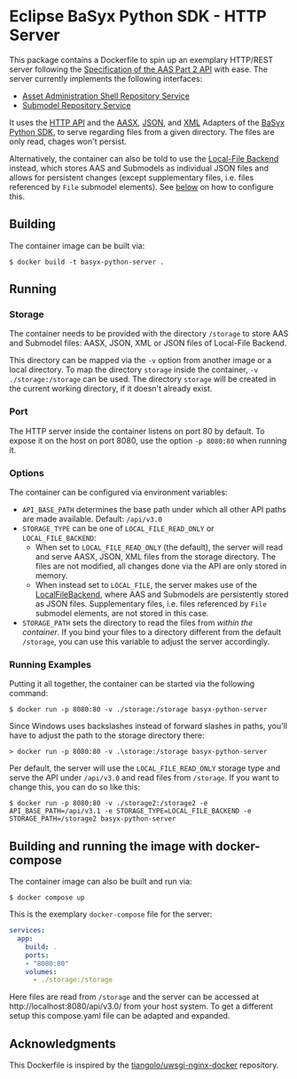 # Eclipse BaSyx Python SDK - HTTP Server

This package contains a Dockerfile to spin up an exemplary HTTP/REST server following the [Specification of the AAS Part 2 API][6] with ease.
The server currently implements the following interfaces:

- [Asset Administration Shell Repository Service][4]
- [Submodel Repository Service][5]

It uses the [HTTP API][1] and the [AASX][7], [JSON][8], and [XML][9] Adapters of the [BaSyx Python SDK][3], to serve regarding files from a given directory.
The files are only read, chages won't persist.

Alternatively, the container can also be told to use the [Local-File Backend][2] instead, which stores AAS and Submodels as individual JSON files and allows for persistent changes (except supplementary files, i.e. files referenced by `File` submodel elements).
See [below](#options) on how to configure this.

## Building
The container image can be built via:
```
$ docker build -t basyx-python-server .
```

## Running

### Storage
The container needs to be provided with the directory `/storage` to store AAS and Submodel files: AASX, JSON, XML or JSON files of Local-File Backend.

This directory can be mapped via the `-v` option from another image or a local directory.
To map the directory `storage` inside the container, `-v ./storage:/storage` can be used.
The directory `storage` will be created in the current working directory, if it doesn't already exist.

### Port
The HTTP server inside the container listens on port 80 by default.
To expose it on the host on port 8080, use the option `-p 8080:80` when running it.

### Options
The container can be configured via environment variables:
- `API_BASE_PATH` determines the base path under which all other API paths are made available.
  Default: `/api/v3.0`
- `STORAGE_TYPE` can be one of `LOCAL_FILE_READ_ONLY` or `LOCAL_FILE_BACKEND`:
  - When set to `LOCAL_FILE_READ_ONLY` (the default), the server will read and serve AASX, JSON, XML files from the storage directory.
    The files are not modified, all changes done via the API are only stored in memory.
  - When instead set to `LOCAL_FILE`, the server makes use of the [LocalFileBackend][2], where AAS and Submodels are persistently stored as JSON files.
    Supplementary files, i.e. files referenced by `File` submodel elements, are not stored in this case.
- `STORAGE_PATH` sets the directory to read the files from *within the container*. If you bind your files to a directory different from the default `/storage`, you can use this variable to adjust the server accordingly.

### Running Examples

Putting it all together, the container can be started via the following command:
```
$ docker run -p 8080:80 -v ./storage:/storage basyx-python-server
```

Since Windows uses backslashes instead of forward slashes in paths, you'll have to adjust the path to the storage directory there:
```
> docker run -p 8080:80 -v .\storage:/storage basyx-python-server
```

Per default, the server will use the `LOCAL_FILE_READ_ONLY` storage type and serve the API under `/api/v3.0` and read files from `/storage`. If you want to change this, you can do so like this:
```
$ docker run -p 8080:80 -v ./storage2:/storage2 -e API_BASE_PATH=/api/v3.1 -e STORAGE_TYPE=LOCAL_FILE_BACKEND -e STORAGE_PATH=/storage2 basyx-python-server
```

## Building and running the image with docker-compose

The container image can also be built and run via:
```
$ docker compose up
```

This is the exemplary `docker-compose` file for the server:
````yaml
services:
  app:
    build: .
    ports:
    - "8080:80"
    volumes:
      - ./storage:/storage

````

Here files are read from `/storage` and the server can be accessed at http://localhost:8080/api/v3.0/ from your host system. 
To get a different setup this compose.yaml file can be adapted and expanded.

## Acknowledgments

This Dockerfile is inspired by the [tiangolo/uwsgi-nginx-docker][10] repository.

[1]: https://github.com/eclipse-basyx/basyx-python-sdk/pull/238
[2]: https://basyx-python-sdk.readthedocs.io/en/latest/backend/local_file.html
[3]: https://github.com/eclipse-basyx/basyx-python-sdk
[4]: https://app.swaggerhub.com/apis/Plattform_i40/AssetAdministrationShellRepositoryServiceSpecification/V3.0.1_SSP-001
[5]: https://app.swaggerhub.com/apis/Plattform_i40/SubmodelRepositoryServiceSpecification/V3.0.1_SSP-001
[6]: https://industrialdigitaltwin.org/content-hub/aasspecifications/idta_01002-3-0_application_programming_interfaces
[7]: https://basyx-python-sdk.readthedocs.io/en/latest/adapter/aasx.html#adapter-aasx
[8]: https://basyx-python-sdk.readthedocs.io/en/latest/adapter/json.html
[9]: https://basyx-python-sdk.readthedocs.io/en/latest/adapter/xml.html
[10]: https://github.com/tiangolo/uwsgi-nginx-docker
